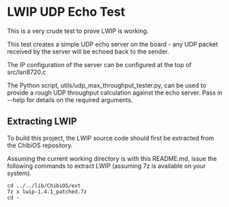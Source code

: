 # LWIP UDP Echo Test

This is a very crude test to prove LWIP is working.

This test creates a simple UDP echo server on the board - any UDP packet
received by the server will be echoed back to the sender.

The IP configuration of the server can be configured at the top of src/lan8720.c

The Python script, utils/udp_max_throughput_tester.py, can be used to provide a
rough UDP throughput calculation against the echo server.
Pass in --help for details on the required arguments.

## Extracting LWIP

To build this project, the LWIP source code should first be extracted from the
ChibiOS repository.

Assuming the current working directory is with this README.md, issue the
following commands to extract LWIP (assuming 7z is available on your system).

    cd ../../lib/ChibiOS/ext
    7z x lwip-1.4.1_patched.7z
    cd -

